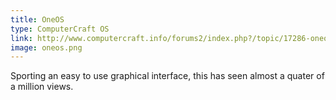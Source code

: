 ```yaml
---
title: OneOS
type: ComputerCraft OS
link: http://www.computercraft.info/forums2/index.php?/topic/17286-oneos-version-2-the-all-in-one-operating-system/
image: oneos.png
---
```


Sporting an easy to use graphical interface, this has seen almost a quater of a million views.